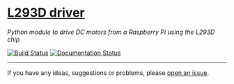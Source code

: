 # [L293D driver](https://jamesevickery.github.io/l293d/)
*Python module to drive DC motors from a Raspberry Pi using the L293D chip*

[![Build Status](https://travis-ci.org/jamesevickery/l293d.svg?branch=master)](https://travis-ci.org/jamesevickery/l293d)
[![Documentation Status](https://readthedocs.org/projects/l293d/badge/?version=latest)](http://l293d.readthedocs.io/en/latest/?badge=latest)

---

If you have any ideas, suggestions or problems, please
[open an issue](https://github.com/jamesevickery/l293d/issues/new).

